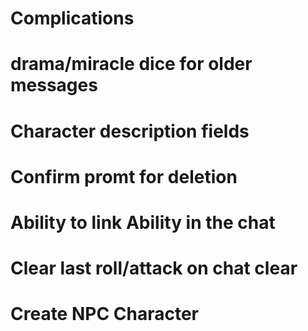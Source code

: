 # Complications
# drama/miracle dice for older messages
# Character description fields
# Confirm promt for deletion
# Ability to link Ability in the chat
# Clear last roll/attack on chat clear
# Create NPC Character